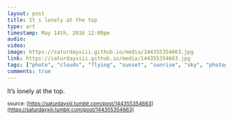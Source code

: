 ```yaml
---
layout: post
title: It s lonely at the top
type: art
timestamp: May 14th, 2016 12:00pm
audio: 
video: 
image: https://saturdayxiii.github.io/media/144355354663.jpg
link: https://saturdayxiii.github.io/media/144355354663.jpg
tags: ["photo", "clouds", "flying", "sunset", "sunrise", "sky", "photography", "art"]
comments: true
---
```

It’s lonely at the top.
 
  
<small>source: [https://saturdayxiii.tumblr.com/post/144355354663](https://saturdayxiii.tumblr.com/post/144355354663)</small>